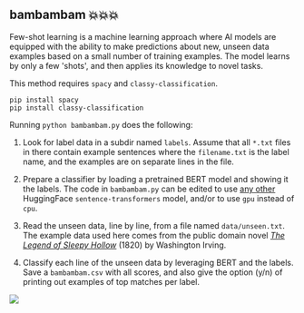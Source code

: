 ## bambambam 💥💥💥

Few-shot learning is a machine learning approach where AI models are equipped with the ability to make predictions about new, unseen data examples based on a small number of training examples. The model learns by only a few 'shots', and then applies its knowledge to novel tasks.

This method requires `spacy` and `classy-classification`.

```
pip install spacy
pip install classy-classification
````

Running `python bambambam.py` does the following:

1. Look for label data in a subdir named `labels`. Assume that all `*.txt` files in there contain example sentences where the `filename.txt` is the label name, and the examples are on separate lines in the file.

2. Prepare a classifier by loading a pretrained BERT model and showing it the labels. The code in `bambambam.py` can be edited to use [any other](https://huggingface.co/sentence-transformers) HuggingFace `sentence-transformers` model, and/or to use `gpu` instead of `cpu`.

3. Read the unseen data, line by line, from a file named `data/unseen.txt`. The example data used here comes from the public domain novel [*The Legend of Sleepy Hollow*](https://www.gutenberg.org/ebooks/41) (1820) by Washington Irving.

4. Classify each line of the unseen data by leveraging BERT and the labels. Save a `bambambam.csv` with all scores, and also give the option (y/n) of printing out examples of top matches per label.

![]('data/example.png')
